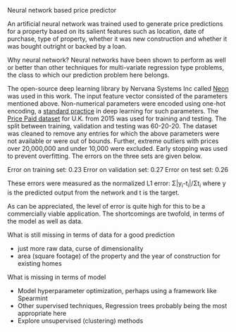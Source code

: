 Neural network based price predictor

An artificial neural network was trained used to generate price predictions for a property based on its salient features such as location, date of purchase, type of property, whether it was new construction and whether it was bought outright or backed by a loan. 

Why neural network? Neural networks have been shown to perform as well or better than other techniques for multi-variate regression type problems, the class to which our prediction problem here belongs. 

The open-source deep learning library by Nervana Systems Inc called <a href=“neon.nervanasys.com/“>Neon</a> was used in this work. The input feature vector consisted of the parameters mentioned above. Non-numerical parameters were encoded using one-hot encoding, a <a href=“http://fastml.com/converting-categorical-data-into-numbers-with-pandas-and-scikit-learn/“>standard practice</a> in deep learning for such parameters. The <a href=“https://data.gov.uk/dataset/land-registry-monthly-price-paid-data”>Price Paid dataset</a> for U.K. from 2015 was used for training and testing. The split between training, validation and testing was 60-20-20. The dataset was cleaned to remove any entries for which the above parameters were not available or were out of bounds. Further, extreme outliers with prices over 20,000,000 and under 10,000 were excluded. Early stopping was used to prevent overfitting. The errors on the three sets are given below.

Error on training set: 0.23
Error on validation set: 0.27
Error on test set: 0.26

These errors were measured as the normalized L1 error: &Sigma;|y<sub>i</sub>-t<sub>i</sub>|/&Sigma;t<sub>i</sub> 
where y is the predicted output from the network and t is the target.

As can be appreciated, the level of error is quite high for this to be a commercially viable application. The shortcomings are twofold, in terms of the model as well as data. 

What is still missing in terms of data for a good prediction
- just more raw data, curse of dimensionality
- area (square footage) of the property and the year of construction for existing homes

What is missing in terms of model
- Model hyperparameter optimization, perhaps using a framework like Spearmint
- Other supervised techniques, Regression trees probably being the most appropriate here
- Explore unsupervised (clustering) methods 
